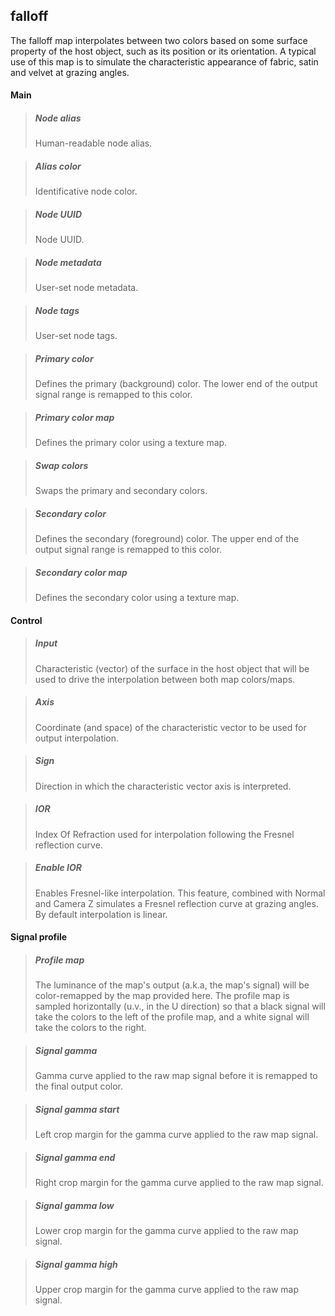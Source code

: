 ## **falloff**

The falloff map interpolates between two colors based on some surface property of the host object, such as its position or its orientation. A typical use of this map is to simulate the characteristic appearance of fabric, satin and velvet at grazing angles.
#### Main

> ##### Node alias
> Human-readable node alias.

> ##### Alias color
> Identificative node color.

> ##### Node UUID
> Node UUID.

> ##### Node metadata
> User-set node metadata.

> ##### Node tags
> User-set node tags.

> ##### Primary color
> Defines the primary (background) color. The lower end of the output signal range is remapped to this color.

> ##### Primary color map
> Defines the primary color using a texture map.

> ##### Swap colors
> Swaps the primary and secondary colors.

> ##### Secondary color
> Defines the secondary (foreground) color. The upper end of the output signal range is remapped to this color.

> ##### Secondary color map
> Defines the secondary color using a texture map.

#### Control

> ##### Input
> Characteristic (vector) of the surface in the host object that will be used to drive the interpolation between both map colors/maps.

> ##### Axis
> Coordinate (and space) of the characteristic vector to be used for output interpolation.

> ##### Sign
> Direction in which the characteristic vector axis is interpreted.

> ##### IOR
> Index Of Refraction used for interpolation following the Fresnel reflection curve.

> ##### Enable IOR
> Enables Fresnel-like interpolation. This feature, combined with Normal and Camera Z simulates a Fresnel reflection curve at grazing angles. By default interpolation is linear.

#### Signal profile

> ##### Profile map
> The luminance of the map's output (a.k.a, the map's signal) will be color-remapped by the map provided here. The profile map is sampled horizontally (u.v., in the U direction) so that a black signal will take the colors to the left of the profile map, and a white signal will take the colors to the right.

> ##### Signal gamma
> Gamma curve applied to the raw map signal before it is remapped to the final output color.

> ##### Signal gamma start
> Left crop margin for the gamma curve applied to the raw map signal.

> ##### Signal gamma end
> Right crop margin for the gamma curve applied to the raw map signal.

> ##### Signal gamma low
> Lower crop margin for the gamma curve applied to the raw map signal.

> ##### Signal gamma high
> Upper crop margin for the gamma curve applied to the raw map signal.

